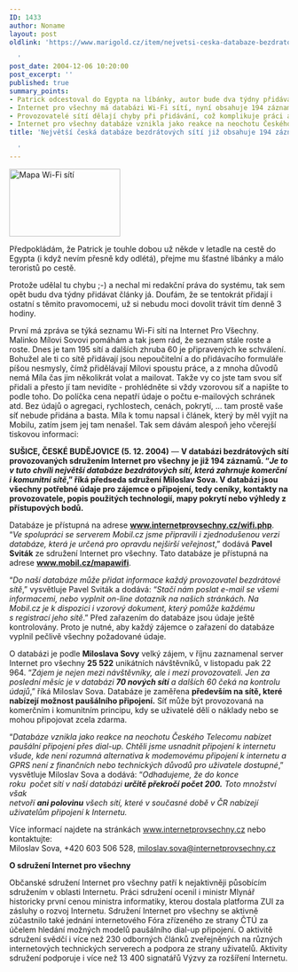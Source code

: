```yaml
---
ID: 1433
author: Noname
layout: post
oldlink: 'https://www.marigold.cz/item/nejvetsi-ceska-databaze-bezdratovych-siti-jiz-obsahuje-194-zaznamu

  '
post_date: 2004-12-06 10:20:00
post_excerpt: ''
published: true
summary_points:
- Patrick odcestoval do Egypta na líbánky, autor bude dva týdny přidávat články.
- Internet pro všechny má databázi Wi-Fi sítí, nyní obsahuje 194 záznamů.
- Provozovatelé sítí dělají chyby při přidávání, což komplikuje práci administrátorům.
- Internet pro všechny databáze vznikla jako reakce na neochotu Českého Telecomu.
title: 'Největší česká databáze bezdrátových sítí již obsahuje 194 záznamů

  '
---
```


<div class="rightbox"><img src="/wp-content/uploads/cache/20041206-wifimapa.gif" alt="Mapa Wi-Fi sítí" width="200" height="122" /></div><p>
Předpokládám, že Patrick je touhle dobou už někde v letadle na cestě do Egypta (i když nevím přesně kdy odlétá), přejme mu šťastné líbánky a málo teroristů po cestě.</p>
<p>
Protože udělal tu chybu ;-) a nechal mi redakční práva do systému, tak sem opět budu dva týdny přidávat články já. Doufám, že se tentokrát přidají i ostatní s těmito pravomocemi, už si nebudu moci dovolit trávit tím denně 3 hodiny.</p>
<p>
První má zpráva se týká seznamu Wi-Fi sítí na Internet Pro Všechny. Malinko Mílovi Sovovi pomáhám a tak jsem rád, že seznam stále roste a roste. Dnes je tam 195 sítí a dalších zhruba 60 je připravených ke schválení. Bohužel ale ti co sítě přidávají jsou nepoučitelní a do přidávacího formuláře píšou nesmysly, čímž přidělávají Mílovi spoustu práce, a z mnoha důvodů nemá Míla čas jim několikrát volat a mailovat. Takže vy co jste tam svou síť přidali a přesto jí tam nevidíte - prohlédněte si vždy vzorovou síť a napište to podle toho. Do políčka cena nepatří údaje o počtu e-mailových schránek atd. Bez údajů o agregaci, rychlostech, cenách, pokrytí, &#8230; tam prostě vaše síť nebude přidána a basta. Míla k tomu napsal i článek, který by měl vyjít na Mobilu, zatím jsem jej tam nenašel. Tak sem dávám alespoň jeho včerejší tiskovou informaci:</p>
<p>
<b>SUŠICE, ČESKÉ BUDĚJOVICE (5. 12. 2004)</b> — <b>V databázi bezdrátových sítí provozovaných sdružením Internet pro všechny je již 194 záznamů. &#8220;<i>Je to v tuto chvíli největší databáze bezdrátových sítí, která zahrnuje komerční i komunitní sítě</i>,&#8221; říká předseda sdružení Miloslav Sova. V databázi jsou všechny potřebné údaje pro zájemce o připojení, tedy ceníky, kontakty na provozovatele, popis použitých technologií, mapy pokrytí nebo výhledy z přístupových bodů.</b></p>
<p>
Databáze je přístupná na adrese <b><a href="http://www.internetprovsechny.cz/wifi.php">www.internetprovsechny.cz/wifi.php</a></b>. &#8220;<i>Ve spolupráci se serverem Mobil.cz jsme připravili i zjednodušenou verzi databáze, která je určená pro opravdu nejširší veřejnost</i>,&#8221; dodává <b>Pavel Sviták</b> ze sdružení Internet pro všechny. Tato databáze je přístupná na adrese <b><a href="http://www.mobil.cz/mapawifi">www.mobil.cz/mapawifi</a></b>.</p>

<!--more--><p>
&#8220;<i>Do naší databáze může přidat informace každý provozovatel bezdrátové sítě</i>,&#8221; vysvětluje Pavel Sviták a dodává: &#8220;<i>Stačí nám poslat e-mail se všemi informacemi, nebo vyplnit on-line dotazník na našich stránkách. Na Mobil.cz je k dispozici i vzorový dokument, který pomůže každému s registrací jeho sítě</i>.&#8221; Před zařazením do databáze jsou údaje ještě kontrolovány. Proto je nutné, aby každý zájemce o zařazení do databáze vyplnil pečlivě všechny požadované údaje.</p>
<p>
O databázi je podle <b>Miloslava Sovy</b> velký zájem, v říjnu zaznamenal server Internet pro všechny <b>25 522</b> unikátních návštěvníků, v listopadu pak 22 964. &#8220;<i>Zájem je nejen mezi návštěvníky, ale i mezi provozovateli. Jen za poslední měsíc je v databázi <b>70 nových sítí</b> a dalších 60 čeká na kontrolu údajů</i>,&#8221; říká Miloslav Sova. Databáze je zaměřena <b>především na sítě, které nabízejí možnost paušálního připojení.</b> Síť může být provozovaná na komerčním i komunitním principu, kdy se uživatelé dělí o náklady nebo se mohou připojovat zcela zdarma.</p>
<p>
&#8220;<i>Databáze vznikla jako reakce na neochotu Českého Telecomu nabízet paušální připojení přes dial-up. Chtěli jsme usnadnit připojení k internetu všude, kde není rozumná alternativa k modemovému připojení k internetu a GPRS není z finančních nebo technických důvodů pro uživatele dostupné</i>,&#8221; vysvětluje Miloslav Sova a dodává: &#8220;<i>Odhadujeme, že do konce <br/>roku  počet sítí v naší databázi <b>určitě překročí počet 200.</b> Toto množství však <br/>netvoří <b>ani polovinu</b> všech sítí, které v současné době v ČR nabízejí uživatelům připojení k Internetu.</i></p>
<p>
Více informací najdete na stránkách <a href="http://www.internetprovsechny.cz/">www.internetprovsechny.cz</a> nebo kontaktujte:<br/>Miloslav Sova, +420 603 506 528, <a href="mailto:miloslav.sova@internetprovsechny.cz">miloslav.sova@internetprovsechny.cz</a></p>
<p>
<b>O sdružení Internet pro všechny</b></p>
<p>
Občanské sdružení Internet pro všechny patří k nejaktivněji působícím sdružením v oblasti Internetu. Práci sdružení ocenil i ministr Mlynář historicky první cenou ministra informatiky, kterou dostala platforma ZUI za zásluhy o rozvoj Internetu. Sdružení Internet pro všechny se aktivně zúčastnilo také jednání internetového Fóra zřízeného ze strany ČTÚ za účelem hledání možných modelů paušálního dial-up připojení. O aktivitě sdružení svědčí i více než 230 odborných článků zveřejněných na různých internetových technických serverech a podpora ze strany uživatelů. Aktivity sdružení podporuje i více než 13 400 signatářů Výzvy za rozšíření Internetu.</p>